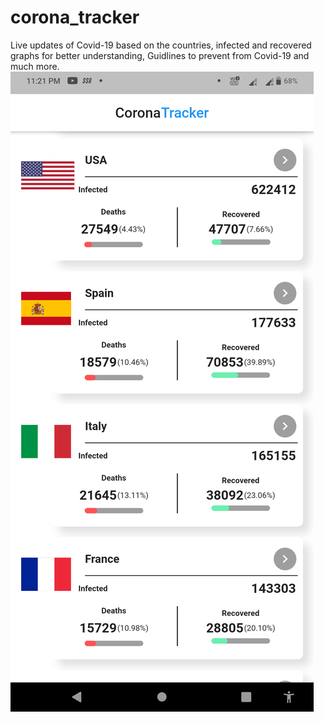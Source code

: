 # corona_tracker

Live updates of Covid-19 based on the countries, infected and recovered graphs for better understanding,
Guidlines to prevent from Covid-19 and much more.
![Screenshot](Screenshot_20200415-232134.png)
